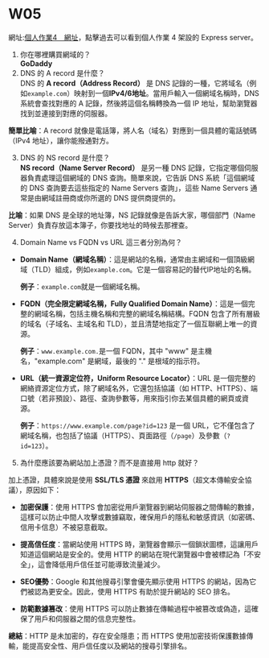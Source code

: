 # W05
網址:[個人作業4＿網址](https:// )，點擊過去可以看到個人作業 4 架設的 Express server。  
1. 你在哪裡購買網域的？  
  **GoDaddy**
2. DNS 的 A record 是什麼？  
DNS 的 **A record（Address Record）** 是 DNS 記錄的一種，它將域名（例如`example.com`）映射到一個**IPv4/6地址**。當用戶輸入一個網域名稱時，DNS 系統會查找對應的 A 記錄，然後將這個名稱轉換為一個 IP 地址，幫助瀏覽器找到並連接到對應的伺服器。

 **簡單比喻**：A record 就像是電話簿，將人名（域名）對應到一個具體的電話號碼（IPv4 地址），讓你能撥通對方。

3. DNS 的 NS record 是什麼？  
**NS record（Name Server Record）** 是另一種 DNS 記錄，它指定哪個伺服器負責處理這個網域的 DNS 查詢。簡單來說，它告訴 DNS 系統「這個網域的 DNS 查詢要去這些指定的 Name Servers 查詢」，這些 Name Servers 通常是由網域註冊商或你所選的 DNS 提供商提供的。

**比喻**：如果 DNS 是全球的地址簿，NS 記錄就像是告訴大家，哪個部門（Name Server）負責存放這本簿子，你要找地址的時候去那裡查。

4. Domain Name vs FQDN vs URL 這三者分別為何？  
- **Domain Name（網域名稱）**：這是網站的名稱，通常由主網域和一個頂級網域（TLD）組成，例如`example.com`。它是一個容易記的替代IP地址的名稱。
  
  **例子**：`example.com`就是一個網域名稱。

- **FQDN（完全限定網域名稱，Fully Qualified Domain Name）**：這是一個完整的網域名稱，包括主機名稱和完整的網域名稱結構。FQDN 包含了所有層級的域名（子域名、主域名和 TLD），並且清楚地指定了一個互聯網上唯一的資源。

  **例子**：`www.example.com.`是一個 FQDN，其中 "www" 是主機名，"example.com" 是網域，最後的 "." 是根域的指示符。

- **URL（統一資源定位符，Uniform Resource Locator）**：URL 是一個完整的網絡資源定位方式，除了網域名外，它還包括協議（如 HTTP、HTTPS）、端口號（若非預設）、路徑、查詢參數等，用來指引你去某個具體的網頁或資源。

  **例子**：`https://www.example.com/page?id=123` 是一個 URL，它不僅包含了網域名稱，也包括了協議（HTTPS）、頁面路徑（`/page`）及參數（`?id=123`）。

5. 為什麼應該要為網站加上憑證？而不是直接用 http 就好？  

加上憑證，具體來說是使用 **SSL/TLS 憑證** 來啟用 **HTTPS**（超文本傳輸安全協議），原因如下：  

- **加密保護**：使用 HTTPS 會加密從用戶瀏覽器到網站伺服器之間傳輸的數據，這樣可以防止中間人攻擊或數據竊取，確保用戶的隱私和敏感資訊（如密碼、信用卡信息）不被惡意截取。  

- **提高信任度**：當網站使用 HTTPS 時，瀏覽器會顯示一個鎖狀圖標，這讓用戶知道這個網站是安全的。使用 HTTP 的網站在現代瀏覽器中會被標記為「不安全」，這會降低用戶信任並可能導致流量減少。  

- **SEO優勢**：Google 和其他搜尋引擎會優先顯示使用 HTTPS 的網站，因為它們被認為更安全。因此，使用 HTTPS 有助於提升網站的 SEO 排名。  
 
- **防範數據篡改**：使用 HTTPS 可以防止數據在傳輸過程中被篡改或偽造，這確保了用戶和伺服器之間的信息完整性。  

**總結**：HTTP 是未加密的，存在安全隱患；而 HTTPS 使用加密技術保護數據傳輸，能提高安全性、用戶信任度以及網站的搜尋引擎排名。  
 
